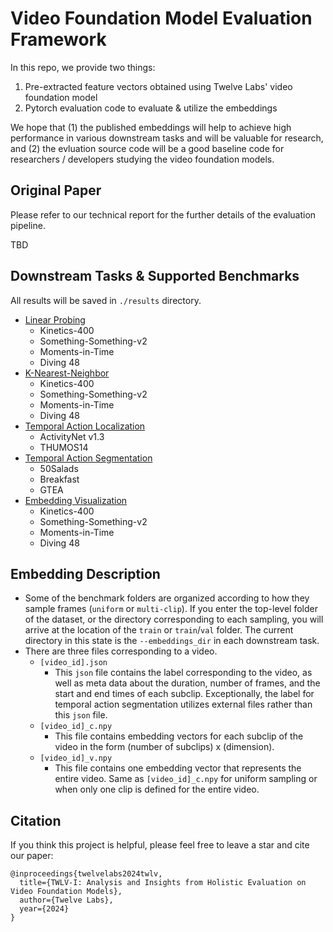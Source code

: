 # Video Foundation Model Evaluation Framework
In this repo, we provide two things:  
1. Pre-extracted feature vectors obtained using Twelve Labs' video foundation model
2. Pytorch evaluation code to evaluate & utilize the embeddings  

We hope that (1) the published embeddings will help to achieve high performance in various downstream tasks and will be valuable for research, and (2) the evluation source code will be a good baseline code for researchers / developers studying the video foundation models.


## Original Paper
Please refer to our technical report for the further details of the evaluation pipeline.

TBD


## Downstream Tasks & Supported Benchmarks
All results will be saved in `./results` directory.

- [Linear Probing](./linear_probing/)
  - Kinetics-400
  - Something-Something-v2
  - Moments-in-Time
  - Diving 48
- [K-Nearest-Neighbor](./knn/)
  - Kinetics-400
  - Something-Something-v2
  - Moments-in-Time
  - Diving 48
- [Temporal Action Localization](./temporal_action_localization/)
  - ActivityNet v1.3
  - THUMOS14
- [Temporal Action Segmentation](./temporal_action_segmentation/)
  - 50Salads
  - Breakfast
  - GTEA
- [Embedding Visualization](./visualization/)
  - Kinetics-400
  - Something-Something-v2
  - Moments-in-Time
  - Diving 48


## Embedding Description
- Some of the benchmark folders are organized according to how they sample frames (`uniform` or `multi-clip`). If you enter the top-level folder of the dataset, or the directory corresponding to each sampling, you will arrive at the location of the `train` or `train`/`val` folder. The current directory in this state is the `--embeddings_dir` in each downstream task.
- There are three files corresponding to a video.
  - `[video_id].json`
    - This `json` file contains the label corresponding to the video, as well as meta data about the duration, number of frames, and the start and end times of each subclip. Exceptionally, the label for temporal action segmentation utilizes external files rather than this `json` file.
  - `[video_id]_c.npy`
    - This file contains embedding vectors for each subclip of the video in the form (number of subclips) x (dimension).
  - `[video_id]_v.npy`
    - This file contains one embedding vector that represents the entire video. Same as `[video_id]_c.npy` for uniform sampling or when only one clip is defined for the entire video.


## Citation
If you think this project is helpful, please feel free to leave a star and cite our paper:

```
@inproceedings{twelvelabs2024twlv,
  title={TWLV-I: Analysis and Insights from Holistic Evaluation on Video Foundation Models},
  author={Twelve Labs},
  year={2024}
}
```
